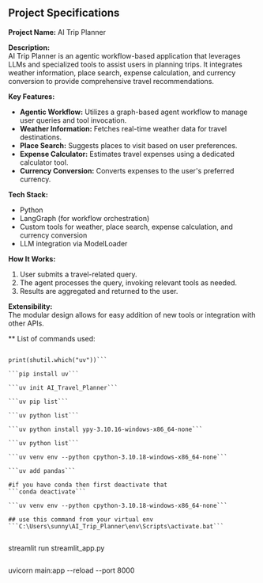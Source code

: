 
## Project Specifications

**Project Name:** AI Trip Planner

**Description:**  
AI Trip Planner is an agentic workflow-based application that leverages LLMs and specialized tools to assist users in planning trips. It integrates weather information, place search, expense calculation, and currency conversion to provide comprehensive travel recommendations.

**Key Features:**
- **Agentic Workflow:** Utilizes a graph-based agent workflow to manage user queries and tool invocation.
- **Weather Information:** Fetches real-time weather data for travel destinations.
- **Place Search:** Suggests places to visit based on user preferences.
- **Expense Calculator:** Estimates travel expenses using a dedicated calculator tool.
- **Currency Conversion:** Converts expenses to the user's preferred currency.

**Tech Stack:**
- Python
- LangGraph (for workflow orchestration)
- Custom tools for weather, place search, expense calculation, and currency conversion
- LLM integration via ModelLoader

**How It Works:**
1. User submits a travel-related query.
2. The agent processes the query, invoking relevant tools as needed.
3. Results are aggregated and returned to the user.

**Extensibility:**  
The modular design allows for easy addition of new tools or integration with other APIs.

** List of commands used:

```uv --version
```


```import shutil
print(shutil.which("uv"))```

```pip install uv```

```uv init AI_Travel_Planner```

```uv pip list```

```uv python list```

```uv python install ypy-3.10.16-windows-x86_64-none```

```uv python list```

```uv venv env --python cpython-3.10.18-windows-x86_64-none```

```uv add pandas```

#if you have conda then first deactivate that
```conda deactivate```

```uv venv env --python cpython-3.10.18-windows-x86_64-none```

## use this command from your virtual env
```C:\Users\sunny\AI_Trip_Planner\env\Scripts\activate.bat```


```
streamlit run streamlit_app.py
```

```
uvicorn main:app --reload --port 8000
```
